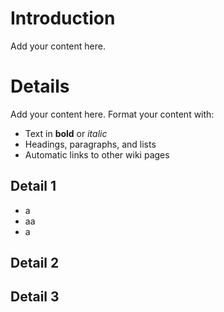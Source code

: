 # Introduction #

Add your content here.


# Details #

Add your content here.  Format your content with:
  * Text in **bold** or _italic_
  * Headings, paragraphs, and lists
  * Automatic links to other wiki pages


## Detail 1 ##
  * a
  * aa
  * a

## Detail 2 ##

## Detail 3 ##